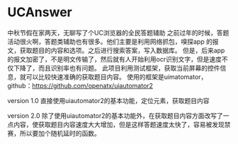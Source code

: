 # UCAnswer
中秋节假在家两天，无聊写了个UC浏览器的全民答题辅助
之前过年的时候，答题活动很火啊，答题类辅助也有很多。他们主要是利用网络抓包，嗅探app 的报文，获取题目的内容和选项。之后进行搜索答案，写入数据库。
但是，后来app的报文加密了，不是明文传输了，然后就有人开始利用ocr识别文字，但是速度不仅下降了，而且识别率也有问题。
此项目利用测试框架，获取当前屏幕的控件信息，就可以比较快速准确的获取题目内容。
使用的框架是uimatomator，github：https://github.com/openatx/uiautomator2

version 1.0
直接使用uiautomator2的基本功能，定位元素，获取题目内容

version 2.0
除了使用uiautomator2的基本功能外，在获取题目内容方面改写了一点内容，使获取题目内容速度大大增加，但是这样答题速度太快了，容易被发现禁赛，所以要加个随机延时的函数。
